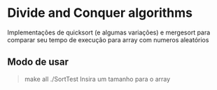 # Divide and Conquer algorithms
Implementações de quicksort (e algumas variações) e mergesort para comparar seu tempo de execução para array com numeros aleatórios

## Modo de usar
> make all
> ./SortTest
> Insira um tamanho para o array


